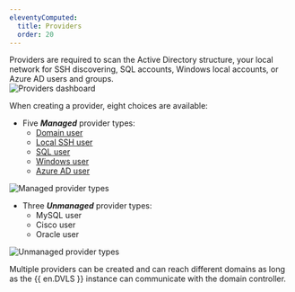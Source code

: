 ```yaml
---
eleventyComputed:
  title: Providers
  order: 20
---
```

Providers are required to scan the Active Directory structure, your local network for SSH discovering, SQL accounts, Windows local accounts, or Azure AD users and groups.  
![Providers dashboard](https://webdevolutions.azureedge.net/docs/en/server/ServerOp8140.png)  

When creating a provider, eight choices are available:  
* Five ***Managed*** provider types:  
  * [Domain user](/server/privileged-access-management/providers/domain-provider/)  
  * [Local SSH user](/server/privileged-access-management/providers/local-ssh-provider/)  
  * [SQL user](/server/privileged-access-management/providers/sql-server-provider/)  
  * [Windows user](/server/privileged-access-management/providers/windows-users-provider/)  
  * [Azure AD user](/server/privileged-access-management/providers/azure-ad-user-provider/)  

![Managed provider types](https://webdevolutions.azureedge.net/docs/en/server/ServerUs6021.png)  

* Three ***Unmanaged*** provider types:  
  * MySQL user  
  * Cisco user  
  * Oracle user  
 
![Unmanaged provider types](https://webdevolutions.azureedge.net/docs/en/server/ServerOp8091.png)  

Multiple providers can be created and can reach different domains as long as the {{ en.DVLS }} instance can communicate with the domain controller.  
